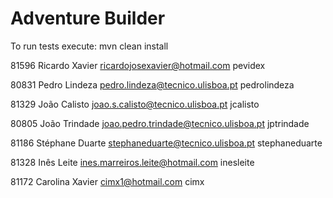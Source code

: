 ﻿# Adventure Builder

To run tests execute: mvn clean install

81596 Ricardo Xavier ricardojosexavier@hotmail.com pevidex 
 
80831 Pedro Lindeza pedro.lindeza@tecnico.ulisboa.pt pedrolindeza

81329 João Calisto joao.s.calisto@tecnico.ulisboa.pt jcalisto

80805 João Trindade joao.pedro.trindade@tecnico.ulisboa.pt jptrindade

81186 Stéphane Duarte stephaneduarte@tecnico.ulisboa.pt stephaneduarte

81328 Inês Leite ines.marreiros.leite@hotmail.com inesleite

81172 Carolina Xavier cimx1@hotmail.com cimx

